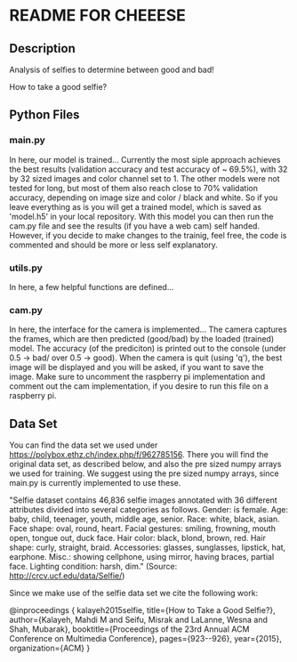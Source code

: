 README FOR CHEEESE
==================

Description
-------------

Analysis of selfies to determine between good and bad!

How to take a good selfie?


Python Files
--------------
### main.py ###
In here, our model is trained...
Currently the most siple approach achieves the best results (validation accuracy and test accuracy of ~ 69.5%), with 32 by 32 sized images and color channel set to 1. The other models were not tested for long, but most of them also reach close to 70% validation accuracy, depending on image size and color / black and white.
So if you leave everything as is you will get a trained model, which is saved as 'model.h5' in your local repository. With this model you can then run the cam.py file and see the results (if you have a web cam) self handed.
However, if you decide to make changes to the trainig, feel free, the code is commented and should be more or less self explanatory.

### utils.py ###
In here, a few helpful functions are defined...

### cam.py ###
In here, the interface for the camera is implemented...
The camera captures the frames, which are then predicted (good/bad) by the loaded (trained) model. The accuracy (of the prediciton) is printed out to the console (under 0.5 -> bad/ over 0.5 -> good). When the camera is quit (using 'q'), the best image will be displayed and you will be asked, if you want to save the image.
Make sure to uncomment the raspberry pi implementation and comment out the cam implementation, if you desire to run this file on a raspberry pi.


Data Set
----------
You can find the data set we used under https://polybox.ethz.ch/index.php/f/962785156. There you will find the original data set, as described below, and also the pre sized numpy arrays we used for training.
We suggest using the pre sized numpy arrays, since main.py is currently implemented to use these.


"Selfie dataset contains 46,836 selfie images annotated with 36 different attributes divided into several categories as follows. Gender: is female. Age: baby, child, teenager, youth, middle age, senior. Race: white, black, asian. Face shape: oval, round, heart. Facial gestures: smiling, frowning, mouth open, tongue out, duck face. Hair color: black, blond, brown, red. Hair shape: curly, straight, braid. Accessories: glasses, sunglasses, lipstick, hat, earphone. Misc.: showing cellphone, using mirror, having braces, partial face. Lighting condition: harsh, dim." (Source: http://crcv.ucf.edu/data/Selfie/)


Since we make use of the selfie data set we cite the following work:

@inproceedings
{
    kalayeh2015selfie,
    title={How to Take a Good Selfie?},
    author={Kalayeh, Mahdi M and Seifu, Misrak and LaLanne, Wesna and Shah, Mubarak},
    booktitle={Proceedings of the 23rd Annual ACM Conference on Multimedia Conference},
    pages={923--926},
    year={2015},
    organization={ACM}
}
